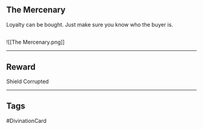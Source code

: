## The Mercenary
Loyalty can be bought. Just make sure you know who the buyer is.
## 
![[The Mercenary.png]]

---
## Reward
Shield
Corrupted

---
## Tags
#DivinationCard